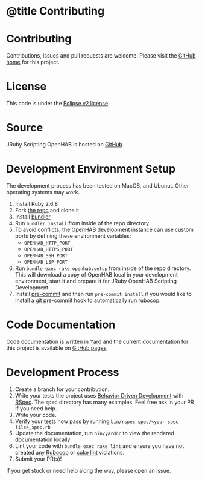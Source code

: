 # @title Contributing

# Contributing

Contributions, issues and pull requests are welcome.  Please visit the [GitHub home](https://github.com/ccutrer/openhab-jrubyscripting) for this project. 

# License
This code is under the [Eclipse v2 license](https://www.eclipse.org/legal/epl-2.0/)

# Source
JRuby Scripting OpenHAB is hosted on [GitHub](https://github.com/ccutrer/openhab-jrubyscripting). 

# Development Environment Setup
The development process has been tested on MacOS, and Ubunut. Other operating systems may work. 

1. Install Ruby 2.6.8
2. Fork [the repo](https://github.com/ccutrer/openhab-jrubyscripting) and clone it
3. Install [bundler](https://bundler.io/)
4. Run `bundler install` from inside of the repo directory
5. To avoid conflicts, the OpenHAB development instance can use custom ports by defining these environment variables:
   * `OPENHAB_HTTP_PORT` 
   * `OPENHAB_HTTPS_PORT`
   * `OPENHAB_SSH_PORT`
   * `OPENHAB_LSP_PORT`
6. Run `bundle exec rake openhab:setup` from inside of the repo directory.  This will download a copy of OpenHAB local in your development environment, start it and prepare it for JRuby OpenHAB Scripting Development
7. Install [pre-commit](https://pre-commit.com) and then run `pre-commit install` if you would like to install a git pre-commit hook to automatically run rubocop.

# Code Documentation
Code documentation is written in [Yard](https://yardoc.org/) and the current documentation for this project is available on [GitHub pages](https://ccutrer.github.io/openhab-jrubyscripting/).

# Development Process
1. Create a branch for your contribution.
2. Write your tests the project uses [Behavior Driven Development](https://en.wikipedia.org/wiki/Behavior-driven_development) with [RSpec](https://rspec.info/). The spec directory has many examples.  Feel free ask in your PR if you need help.
3. Write your code.
4. Verify your tests now pass by running `bin/rspec spec/<your spec file>_spec.rb`
5. Update the documentation, run `bin/yardoc` to view the rendered documentation locally
6. Lint your code with `bundle exec rake lint` and ensure you have not created any [Rubocop](https://github.com/rubocop-hq/rubocop)  or [cuke lint](https://github.com/enkessler/cuke_linter) violations.
7. Submit your PR(s)!

If you get stuck or need help along the way, please open an issue.
